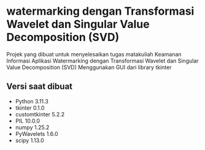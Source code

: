 # watermarking dengan Transformasi Wavelet dan Singular Value Decomposition (SVD)

Projek yang dibuat untuk menyelesaikan tugas matakuliah Keamanan Informasi
Aplikasi Watermarking dengan Transformasi Wavelet dan Singular Value Decomposition (SVD)
Menggunakan GUI dari library tkinter

## Versi saat dibuat

- Python 3.11.3
- tkinter 0.1.0
- customtkinter 5.2.2
- PIL 10.0.0
- numpy 1.25.2
- PyWavelets 1.6.0
- scipy 1.13.0
